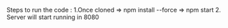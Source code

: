 Steps to run the code :
1.Once cloned 
  => npm install --force
  => npm start
2. Server will start running in 8080

